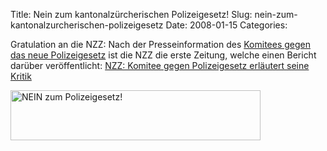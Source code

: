 Title: Nein zum kantonalzürcherischen Polizeigesetz!
Slug: nein-zum-kantonalzurcherischen-polizeigesetz
Date: 2008-01-15
Categories:

Gratulation an die NZZ: Nach der Presseinformation des [Komitees gegen das neue Polizeigesetz](http://www.polizeigesetz.ch/) ist die NZZ die erste Zeitung, welche einen Bericht darüber veröffentlicht: [NZZ: Komitee gegen Polizeigesetz erläutert seine Kritik](http://www.nzz.ch/nachrichten/zuerich/komitee_gegen_polizeigesetz_erlaeutert_seine_kritik__1.651780.html)

<a href="http://www.polizeigesetz.ch/" title="NEIN zum Polizeigesetz!"><img style="border: none" src="http://www.polizeigesetz.ch/media/banner/polizeigesetz_banner2_400x80.jpg" alt="NEIN zum Polizeigesetz!" width="400" height="80" /></a>
